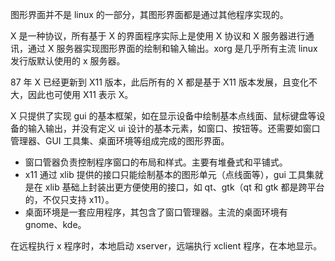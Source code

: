 图形界面并不是 linux 的一部分，其图形界面都是通过其他程序实现的。

X 是一种协议，所有基于 X 的界面程序实际上是使用 X 协议和 X 服务器进行通讯，通过 X 服务器实现图形界面的绘制和输入输出。xorg 是几乎所有主流 linux 发行版默认使用的 x 服务器。

87 年 X 已经更新到 X11 版本，此后所有的 X 都是基于 X11 版本发展，且变化不大，因此也可使用 X11 表示 X。

X 只提供了实现 gui 的基本框架，如在显示设备中绘制基本点线面、鼠标键盘等设备的输入输出，并没有定义 ui 设计的基本元素，如窗口、按钮等。还需要如窗口管理器、GUI 工具集、桌面环境等组成完成的图形界面。
* 窗口管器负责控制程序窗口的布局和样式。主要有堆叠式和平铺式。
* x11 通过 xlib 提供的接口只能绘制基本的图形单元（点线面等），gui 工具集就是在 xlib 基础上封装出更方便使用的接口，如 qt、gtk（qt 和 gtk 都是跨平台的，不仅只支持 x11）。
* 桌面环境是一套应用程序，其包含了窗口管理器。主流的桌面环境有 gnome、kde。

在远程执行 x 程序时，本地启动 xserver，远端执行 xclient 程序，在本地显示。
